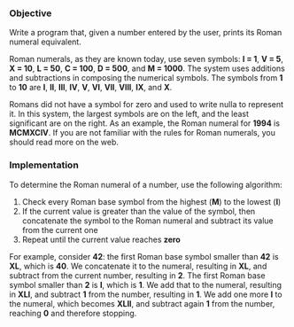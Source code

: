 ### Objective

Write a program that, given a number entered by the user, prints its Roman numeral equivalent. 

Roman numerals, as they are known today, use seven symbols: **I = 1**, **V = 5**, **X = 10**, **L = 50**, **C = 100**, **D = 500**, and **M = 1000**. The system uses additions and subtractions in composing the numerical symbols. The symbols from **1** to **10** are **I**, **II**, **III**, **IV**, **V**, **VI**, **VII**, **VIII**, **IX**, and **X**. 

Romans did not have a symbol for zero and used to write nulla to represent it. In this system, the largest symbols are on the left, and the least significant are on the right. As an example, the Roman numeral for **1994** is **MCMXCIV**. If you are not familiar with the rules for Roman numerals, you should read more on the web.

### Implementation
To determine the Roman numeral of a number, use the following algorithm:

1. Check every Roman base symbol from the highest (**M**) to the lowest (**I**)
2. If the current value is greater than the value of the symbol, then concatenate the symbol to the Roman numeral and subtract its value from the current one
3. Repeat until the current value reaches **zero**


For example, consider **42**: the first Roman base symbol smaller than **42** is **XL**, which is **40**. We concatenate it to the numeral, resulting in **XL**, and subtract from the current number, resulting in **2**. The first Roman base symbol smaller than **2** is **I**, which is **1**. We add that to the numeral, resulting in **XLI**, and subtract **1** from the number, resulting in **1**. We add one more **I** to the numeral, which becomes **XLII**, and subtract again **1** from the number, reaching **0** and therefore stopping.
